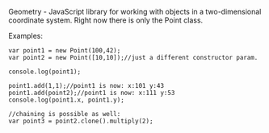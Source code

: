 Geometry - JavaScript library for working with objects in a two-dimensional coordinate system. Right now there is only the Point class.

Examples: 

```
var point1 = new Point(100,42);
var point2 = new Point([10,10]);//just a different constructor param.

console.log(point1);

point1.add(1,1);//point1 is now: x:101 y:43
point1.add(point2);//point1 is now: x:111 y:53
console.log(point1.x, point1.y);

//chaining is possible as well:
var point3 = point2.clone().multiply(2);
```
